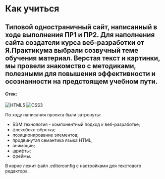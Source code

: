 # Как учиться
Типовой одностраничный сайт, написанный в ходе выполнения ПР1 и ПР2. Для наполнения сайта создатели курса веб-разработки от **Я.Практикума** выбрали созвучный теме обучения материал.
Верстая текст и картинки, мы провели знакомство с методиками, полезными для повышения эффективности и осознанности на предстоящем учебном пути.
-----

#### Cтек:
![HTML5](https://img.shields.io/badge/-HTML5-141130?style=for-the-badge&logo=HTML5&logoColor=FF0000)
![CSS3](https://img.shields.io/badge/-CSS3-141130?style=for-the-badge&logo=CSS3&logoColor=009900)

По ходу написания проекта были затронуты: 
* БЭМ технология - компонентный подход к веб-разработке;
* флексбокс-вёрстка;
* позиционирование элементов; 
* продвинутая семантика языка HTML; 
* анимации;
* шрифты;
* фреймы.

В корне лежит файл .editorconfig с настройками для текстового редактора. 

 
